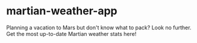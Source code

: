 # martian-weather-app
Planning a vacation to Mars but don't know what to pack? Look no further. Get the most up-to-date Martian weather stats here!
